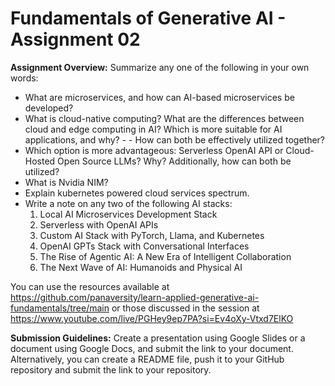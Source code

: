 # Fundamentals of Generative AI - Assignment 02

**Assignment Overview:**
Summarize any one of the following in your own words:

- What are microservices, and how can AI-based microservices be developed?
- What is cloud-native computing? What are the differences between cloud and edge computing in AI? Which is more suitable for AI applications, and why? - - How can both be effectively utilized together?
- Which option is more advantageous: Serverless OpenAI API or Cloud-Hosted Open Source LLMs? Why? Additionally, how can both be utilized?
- What is Nvidia NIM?
- Explain kubernetes powered cloud services spectrum.
- Write a note on any two of the following AI stacks:
  1. Local AI Microservices Development Stack
  2. Serverless with OpenAI APIs
  3. Custom AI Stack with PyTorch, Llama, and Kubernetes
  4. OpenAI GPTs Stack with Conversational Interfaces
  5. The Rise of Agentic AI: A New Era of Intelligent Collaboration
  6. The Next Wave of AI: Humanoids and Physical AI

You can use the resources available at https://github.com/panaversity/learn-applied-generative-ai-fundamentals/tree/main or those discussed in the session at https://www.youtube.com/live/PGHey9ep7PA?si=Ev4oXy-Vtxd7ElKO

**Submission Guidelines:**
Create a presentation using Google Slides or a document using Google Docs, and submit the link to your document.
Alternatively, you can create a README file, push it to your GitHub repository and submit the link to your repository.
